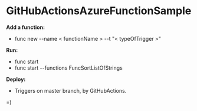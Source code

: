 # GitHubActionsAzureFunctionSample


**Add a function:**

- func new --name < functionName > --t "< typeOfTrigger >"

**Run:** 

- func start
- func start --functions FuncSortListOfStrings 

**Deploy:**

- Triggers on master branch, by GitHubActions.


=)
